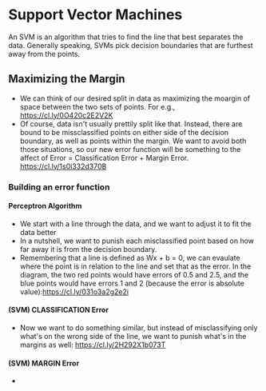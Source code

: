 # Support Vector Machines
An SVM is an algorithm that tries to find the line that best separates the data. Generally speaking, SVMs pick decision boundaries that are furthest away from the points.

## Maximizing the Margin
- We can think of our desired split in data as maximizing the moargin of space between the two sets of points. For e.g., https://cl.ly/0O420c2E2V2K
- Of course, data isn't usually prettily split like that. Instead, there are bound to be missclassified points on either side of the decision boundary, as well as points within the margin. We want to avoid both those situations, so our new error function will be something to the affect of Error = Classification Error + Margin Error. https://cl.ly/1s0i332d370B

### Building an error function

#### Perceptron Algorithm
- We start with a line through the data, and we want to adjust it to fit the data better
- In a nutshell, we want to punish each misclassified point based on how far away it is from the decision boundary.
- Remembering that a line is defined as Wx + b = 0, we can evaulate where the point is in relation to the line and set that as the error. In the diagram, the two red points would have errors of 0.5 and 2.5, and the blue points would have errors 1 and 2 (because the error is absolute value):https://cl.ly/031o3a2g2e2i

#### (SVM) CLASSIFICATION Error
- Now we want to do something similar, but instead of misclassifying only what's on the wrong side of the line, we want to punish what's in the margins as well: https://cl.ly/2H292X1b073T

#### (SVM) MARGIN Error
- 
